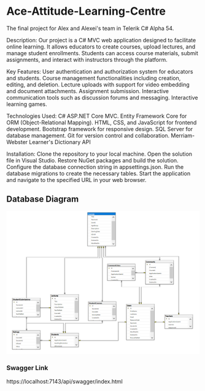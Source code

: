 # Ace-Attitude-Learning-Centre
The final project for Alex and Alexei's team in Telerik C# Alpha 54.

Description:
Our project is a C# MVC web application designed to facilitate online learning. It allows educators to create courses, upload lectures, and manage student enrollments. Students can access course materials, submit assignments, and interact with instructors through the platform.

Key Features:
User authentication and authorization system for educators and students.
Course management functionalities including creation, editing, and deletion.
Lecture uploads with support for video embedding and document attachments.
Assignment submission.
Interactive communication tools such as discussion forums and messaging.
Interactive learning games.

Technologies Used:
C# ASP.NET Core MVC.
Entity Framework Core for ORM (Object-Relational Mapping).
HTML, CSS, and JavaScript for frontend development.
Bootstrap framework for responsive design.
SQL Server for database management.
Git for version control and collaboration.
Merriam-Webster Learner's Dictionary API

Installation:
Clone the repository to your local machine.
Open the solution file in Visual Studio.
Restore NuGet packages and build the solution.
Configure the database connection string in appsettings.json.
Run the database migrations to create the necessary tables.
Start the application and navigate to the specified URL in your web browser.

## Database Diagram

![Database Diagram](/Database%20Schema.PNG)

### Swagger Link
https://localhost:7143/api/swagger/index.html
